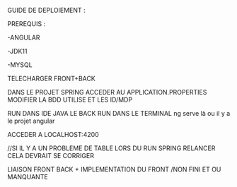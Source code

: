 GUIDE DE DEPLOIEMENT :

PREREQUIS :

-ANGULAR

-JDK11

-MYSQL 

TELECHARGER FRONT+BACK

DANS LE PROJET SPRING ACCEDER AU APPLICATION.PROPERTIES
MODIFIER LA BDD UTILISE ET LES ID/MDP

RUN DANS IDE JAVA LE BACK
RUN DANS LE TERMINAL ng serve là ou il y a le projet angular

ACCEDER A LOCALHOST:4200

//SI IL Y A UN PROBLEME DE TABLE LORS DU RUN SPRING RELANCER CELA DEVRAIT SE CORRIGER

LIAISON FRONT BACK + IMPLEMENTATION DU FRONT /NON FINI ET OU MANQUANTE
